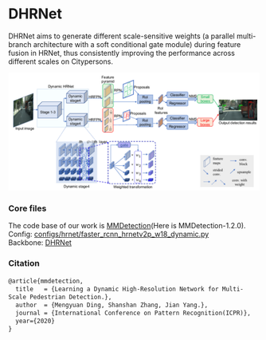 # DHRNet
DHRNet aims to generate different scale-sensitive weights (a parallel multi-branch architecture with a soft conditional gate module) during feature fusion in HRNet, thus consistently improving the performance across different scales on Citypersons.

![pipeline.png](https://github.com/dmy1997/DHRNet/blob/master/imgs/pipeline.PNG)


### Core files
The code base of our work is [MMDetection](https://github.com/open-mmlab/mmdetection)(Here is MMDetection-1.2.0).   
Config: [configs/hrnet/faster_rcnn_hrnetv2p_w18_dynamic.py](https://github.com/dmy1997/DHRNet/blob/master/configs/hrnet/faster_rcnn_hrnetv2p_w18_dynamic.py)  
Backbone: [DHRNet](https://github.com/dmy1997/DHRNet/blob/master/mmdet/models/backbones/dynamic_hrnet.py)


### Citation

```
@article{mmdetection,
  title   = {Learning a Dynamic High-Resolution Network for Multi-Scale Pedestrian Detection.},
  author  = {Mengyuan Ding, Shanshan Zhang, Jian Yang.},
  journal = {International Conference on Pattern Recognition(ICPR)},
  year={2020}
}
```

